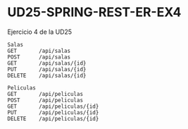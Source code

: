 # UD25-SPRING-REST-ER-EX4
Ejercicio 4 de la UD25

```
Salas
GET       /api/salas
POST      /api/salas
GET       /api/salas/{id}
PUT       /api/salas/{id}
DELETE    /api/salas/{id}
```
```
Peliculas
GET       /api/peliculas
POST      /api/peliculas
GET       /api/peliculas/{id}
PUT       /api/peliculas/{id}
DELETE    /api/peliculas/{id}
```
